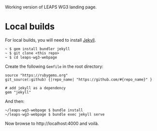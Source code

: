 Working version of LEAPS WG3 landing page.

# Local builds
For local builds, you will need to install [Jekyll](https://jekyllrb.com/).
```
~ $ gem install bundler jekyll
~ $ git clone <this repo>
~ $ cd leaps-wg3-webpage
```
Create the following `Gemfile` in the root directory:
```
source "https://rubygems.org"
git_source(:github) {|repo_name| "https://github.com/#{repo_name}" }

# add jekyll as a dependency
gem "jekyll"
```
And then:
```
~/leaps-wg3-webpage $ bundle install
~/leaps-wg3-webpage $ bundle exec jekyll serve
```
Now browse to http://localhost:4000 and voilà.
